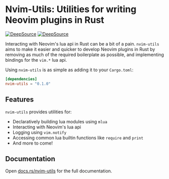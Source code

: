 # Nvim-Utils: Utilities for writing Neovim plugins in Rust

[![DeepSource](https://deepsource.io/gh/willothy/nvim-utils.svg/?label=active+issues&show_trend=true&token=Z6ZpietODcwGH8IaieqJ7Z60)](https://deepsource.io/gh/willothy/nvim-utils/?ref=repository-badge)
[![DeepSource](https://deepsource.io/gh/willothy/nvim-utils.svg/?label=resolved+issues&show_trend=true&token=Z6ZpietODcwGH8IaieqJ7Z60)](https://deepsource.io/gh/willothy/nvim-utils/?ref=repository-badge)

Interacting with Neovim's lua api in Rust can be a bit of a pain. `nvim-utils` aims to make it easier and quicker to develop Neovim plugins in Rust by removing as much of the required boilerplate as possible, and implementing bindings for the `vim.*` lua api.

Using `nvim-utils` is as simple as adding it to your `Cargo.toml`:

```toml
[dependencies]
nvim-utils = "0.1.0"
```

## Features

`nvim-utils` provides utilities for:

- Declaratively building lua modules using `mlua`
- Interacting with Neovim's lua api
- Logging using `vim.notify`
- Accessing common lua builtin functions like `require` and `print`
- And more to come!

## Documentation

Open [docs.rs/nvim-utils](https://docs.rs/nvim-utils) for the full documentation.

